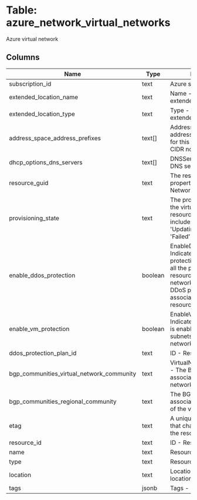 
# Table: azure_network_virtual_networks
Azure virtual network
## Columns
| Name        | Type           | Description  |
| ------------- | ------------- | -----  |
|subscription_id|text|Azure subscription id|
|extended_location_name|text|Name - The name of the extended location|
|extended_location_type|text|Type - The type of the extended location|
|address_space_address_prefixes|text[]|AddressPrefixes - A list of address blocks reserved for this virtual network in CIDR notation|
|dhcp_options_dns_servers|text[]|DNSServers - The list of DNS servers IP addresses|
|resource_guid|text|The resourceGuid property of the Virtual Network resource|
|provisioning_state|text|The provisioning state of the virtual network resource Possible values include: 'Succeeded', 'Updating', 'Deleting', 'Failed'|
|enable_ddos_protection|boolean|EnableDdosProtection - Indicates if DDoS protection is enabled for all the protected resources in the virtual network It requires a DDoS protection plan associated with the resource|
|enable_vm_protection|boolean|EnableVMProtection - Indicates if VM protection is enabled for all the subnets in the virtual network|
|ddos_protection_plan_id|text|ID - Resource ID|
|bgp_communities_virtual_network_community|text|VirtualNetworkCommunity - The BGP community associated with the virtual network|
|bgp_communities_regional_community|text|The BGP community associated with the region of the virtual network|
|etag|text|A unique read-only string that changes whenever the resource is updated|
|resource_id|text|ID - Resource ID|
|name|text|Resource name|
|type|text|Resource type|
|location|text|Location - Resource location|
|tags|jsonb|Tags - Resource tags|

